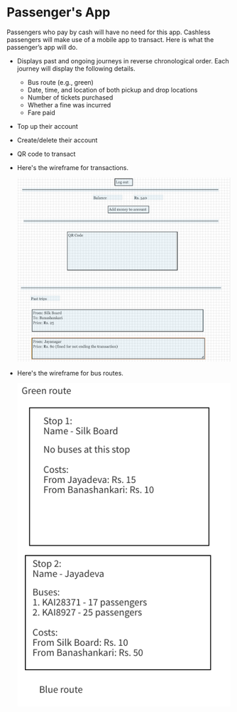 # Passenger's App

Passengers who pay by cash will have no need for this app. Cashless passengers will make use of a mobile app to transact. Here is what the passenger’s app will do.
- Displays past and ongoing journeys in reverse chronological order. Each journey will display the following details.
    - Bus route (e.g., green)
    - Date, time, and location of both pickup and drop locations
    - Number of tickets purchased
    - Whether a fine was incurred
    - Fare paid
- Top up their account
- Create/delete their account
- QR code to transact
- Here's the wireframe for transactions.

    ![Transactions wireframe](transactions_wireframe.png)
- Here's the wireframe for bus routes.

    ![Bus routes wireframe](bus_routes_wireframe.png)
